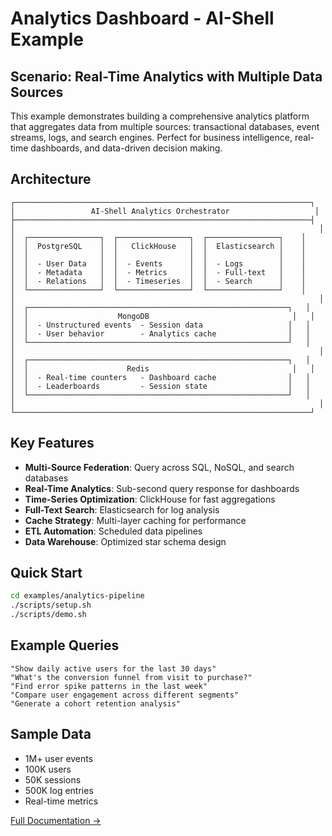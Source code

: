 # Analytics Dashboard - AI-Shell Example

## Scenario: Real-Time Analytics with Multiple Data Sources

This example demonstrates building a comprehensive analytics platform that aggregates data from multiple sources: transactional databases, event streams, logs, and search engines. Perfect for business intelligence, real-time dashboards, and data-driven decision making.

## Architecture

```
┌──────────────────────────────────────────────────────────────────┐
│                 AI-Shell Analytics Orchestrator                   │
├──────────────────────────────────────────────────────────────────┤
│                                                                    │
│  ┌────────────────┐  ┌────────────────┐  ┌────────────────┐    │
│  │  PostgreSQL    │  │   ClickHouse   │  │  Elasticsearch │    │
│  │                │  │                │  │                │    │
│  │  - User Data   │  │  - Events      │  │  - Logs        │    │
│  │  - Metadata    │  │  - Metrics     │  │  - Full-text   │    │
│  │  - Relations   │  │  - Timeseries  │  │  - Search      │    │
│  └────────────────┘  └────────────────┘  └────────────────┘    │
│                                                                    │
│  ┌──────────────────────────────────────────────────────────┐   │
│  │                    MongoDB                                │   │
│  │  - Unstructured events  - Session data                   │   │
│  │  - User behavior        - Analytics cache                │   │
│  └──────────────────────────────────────────────────────────┘   │
│                                                                    │
│  ┌──────────────────────────────────────────────────────────┐   │
│  │                      Redis                                │   │
│  │  - Real-time counters   - Dashboard cache                │   │
│  │  - Leaderboards         - Session state                  │   │
│  └──────────────────────────────────────────────────────────┘   │
│                                                                    │
└──────────────────────────────────────────────────────────────────┘
```

## Key Features

- **Multi-Source Federation**: Query across SQL, NoSQL, and search databases
- **Real-Time Analytics**: Sub-second query response for dashboards
- **Time-Series Optimization**: ClickHouse for fast aggregations
- **Full-Text Search**: Elasticsearch for log analysis
- **Cache Strategy**: Multi-layer caching for performance
- **ETL Automation**: Scheduled data pipelines
- **Data Warehouse**: Optimized star schema design

## Quick Start

```bash
cd examples/analytics-pipeline
./scripts/setup.sh
./scripts/demo.sh
```

## Example Queries

```
"Show daily active users for the last 30 days"
"What's the conversion funnel from visit to purchase?"
"Find error spike patterns in the last week"
"Compare user engagement across different segments"
"Generate a cohort retention analysis"
```

## Sample Data

- 1M+ user events
- 100K users
- 50K sessions
- 500K log entries
- Real-time metrics

[Full Documentation →](./README.md)
